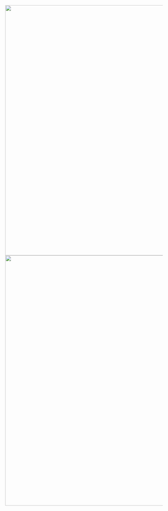 <img src="https://github.com/shekharbiswas/AI-Product-Management/assets/32758439/a0f89d92-8f89-4a0a-a137-ed0d58de83db" width="800">

<img src="https://github.com/shekharbiswas/AI-Product-Management/assets/32758439/2c24298a-3c3c-4740-a8f8-636d11a7f811" width="800">


